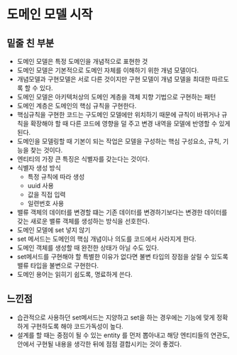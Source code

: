 도메인 모델 시작
============

## 밑줄 친 부분
 - 도메인 모델은 특정 도메인을 개념적으로 표현한 것
 - 도메인 모델은 기본적으로 도메인 자체를 이해하기 위한 개념 모델이다.
 - 개념모델과 구현모델은 서로 다른 것이지만 구현 모델이 개념 모델을 최대한 따르도록 할 수 있다.
 - 도메인 모델은 아키텍처상의 도메인 계층을 객체 지향 기법으로 구현하는 패턴
 - 도메인 계층은 도메인의 핵심 규칙을 구현한다.
 - 핵심규칙을 구현한 코드는 구도메인 모델에만 위치하기 때문에 규칙이 바뀌거나 규칙을 확장해야 할 때 다른 코드에 영향을 덜 주고 변경 내역을 모델에 반영할 수 있게 된다.
 - 도메인을 모델링할 때 기본이 되는 작업은 모델을 구성하는 핵심 구성요소, 규칙, 기능을 찾는 것이다.
 - 엔티티의 가장 큰 특징은 식별자를 갖는다는 것이다.
 - 식별자 생성 방식
   - 특정 규칙에 따라 생성
   - uuid 사용
   - 값을 직접 입력
   - 일련번호 사용 
 - 밸류 객체의 데이터를 변경할 떄는 기존 데이터를 변경하기보다는 변경한 데이터를 갖는 새로운 밸류 객체를 생성하는 방식을 선호한다.
 - 도메인 모델에 set 넣지 않기
  - set 메서드는 도메인의 핵심 개념이나 의도를 코드에서 사라지게 한다.
  - 도메인 객체를 생성할 때 완전한 상태가 아닐 수도 있다.
 - set메서드를 구현해야 할 특별한 이유가 없다면 불변 타입의 장점을 살릴 수 있도록 밸류 타입을 불변으로 구현한다.
 - 도메인 용어는 읽히기 쉽도록, 명료하게 쓴다.
      
      
## 느낀점
 - 습관적으로 사용하던 set메서드는 지양하고 set을 하는 경우에는 기능에 맞게 정확하게 구현하도록 해야 코드가독성이 높다.
 - 설계를 할 때는 중점이 될 수 있는 entity 를 먼저 뽑아내고 해당 엔티티들의 연관도, 안에서 구현될 내용을 생각한 뒤에 점점 결합시키는 것이 좋겠다.
